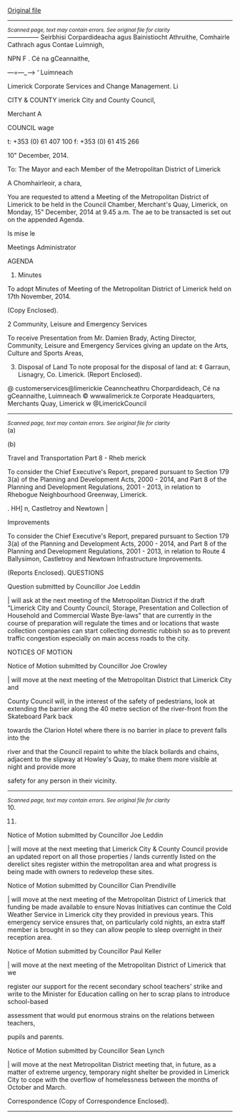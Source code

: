 [Original file](https://www.limerick.ie/sites/default/files/media/documents/2017-07/agenda_15_december_2014_0.pdf)

---
*<small>Scanned page, text may contain errors. See original file for clarity</small>*  
_—_——_—_— Seirbhisi Corpardideacha agus Bainistiocht Athruithe,
Comhairle Cathrach agus Contae Luimnigh,

NPN F . Cé na gCeannaithe,

—=—_—> ‘ Luimneach

Limerick Corporate Services and Change Management.
Li

CITY & COUNTY imerick City and County Council,

Merchant A

COUNCIL wage

t: +353 (0) 61 407 100
f: +353 (0) 61 415 266

10" December, 2014.

To: The Mayor and each Member of the Metropolitan District of Limerick

A Chomhairleoir, a chara,

You are requested to attend a Meeting of the Metropolitan District of Limerick to be held in
the Council Chamber, Merchant's Quay, Limerick, on Monday, 15" December, 2014 at
9.45 a.m. The ae to be transacted is set out on the appended Agenda.

Is mise le

Meetings Administrator

AGENDA

1. Minutes

To adopt Minutes of Meeting of the Metropolitan District of Limerick held on 17th
November, 2014.

(Copy Enclosed).

2 Community, Leisure and Emergency Services

To receive Presentation from Mr. Damien Brady, Acting Director, Community,
Leisure and Emergency Services giving an update on the Arts, Culture and Sports
Areas,

3. Disposal of Land
To note proposal for the disposal of land at:
¢ Garraun, Lisnagry, Co. Limerick.
(Report Enclosed).

@ customerservices@limerickie
Ceanncheathru Chorpardideach, Cé na gCeannaithe, Luimneach © wwwalimerick.te
Corporate Headquarters, Merchants Quay, Limerick w @LimerickCouncil


---
*<small>Scanned page, text may contain errors. See original file for clarity</small>*  
(a)

(b)

Travel and Transportation
Part 8 - Rheb merick

To consider the Chief Executive's Report, prepared pursuant to Section 179 3(a) of
the Planning and Development Acts, 2000 - 2014, and Part 8 of the Planning and
Development Regulations, 2001 - 2013, in relation to Rhebogue Neighbourhood
Greenway, Limerick.

. HH] n, Castletroy and Newtown |

Improvements

To consider the Chief Executive's Report, prepared pursuant to Section 179 3(a) of
the Planning and Development Acts, 2000 - 2014, and Part 8 of the Planning and
Development Regulations, 2001 - 2013, in relation to Route 4 Ballysimon,
Castletroy and Newtown Infrastructure Improvements.

(Reports Enclosed).
QUESTIONS

Question submitted by Councillor Joe Leddin

| will ask at the next meeting of the Metropolitan District if the draft "Limerick City
and County Council, Storage, Presentation and Collection of Household and
Commercial Waste Bye-laws" that are currently in the course of preparation will
regulate the times and or locations that waste collection companies can start
collecting domestic rubbish so as to prevent traffic congestion especially on main
access roads to the city.

NOTICES OF MOTION

Notice of Motion submitted by Councillor Joe Crowley

| will move at the next meeting of the Metropolitan District that Limerick City and

County Council will, in the interest of the safety of pedestrians, look at extending the
barrier along the 40 metre section of the river-front from the Skateboard Park back

towards the Clarion Hotel where there is no barrier in place to prevent falls into the

river and that the Council repaint to white the black bollards and chains, adjacent to
the slipway at Howley's Quay, to make them more visible at night and provide more

safety for any person in their vicinity.


---
*<small>Scanned page, text may contain errors. See original file for clarity</small>*  
10.

11.

Notice of Motion submitted by Councillor Joe Leddin

| will move at the next meeting that Limerick City & County Council provide an
updated report on all those properties / lands currently listed on the derelict sites
register within the metropolitan area and what progress is being made with owners
to redevelop these sites.

Notice of Motion submitted by Councillor Cian Prendiville

| will move at the next meeting of the Metropolitan District of Limerick that funding
be made available to ensure Novas Initiatives can continue the Cold Weather
Service in Limerick city they provided in previous years. This emergency service
ensures that, on particularly cold nights, an extra staff member is brought in so they
can allow people to sleep overnight in their reception area.

Notice of Motion submitted by Councillor Paul Keller

| will move at the next meeting of the Metropolitan District of Limerick that we

register our support for the recent secondary school teachers' strike and write to the
Minister for Education calling on her to scrap plans to introduce school-based

assessment that would put enormous strains on the relations between teachers,

pupils and parents.

Notice of Motion submitted by Councillor Sean Lynch

| will move at the next Metropolitan District meeting that, in future, as a matter of
extreme urgency, temporary night shelter be provided in Limerick City to cope with
the overflow of homelessness between the months of October and March.

Correspondence
(Copy of Correspondence Enclosed).


---
